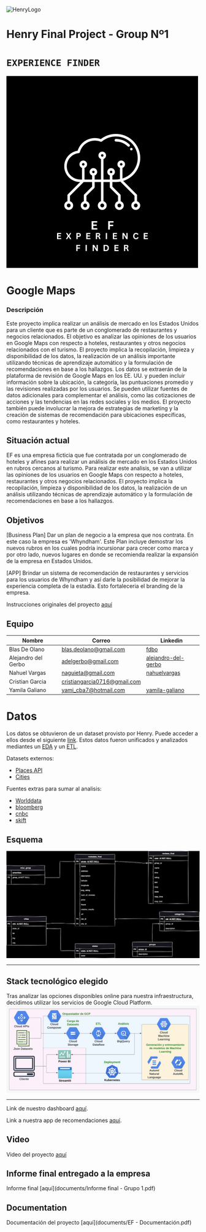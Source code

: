 ![HenryLogo](https://d31uz8lwfmyn8g.cloudfront.net/Assets/logo-henry-white-lg.png)

# **Henry Final Project - Group Nº1**

# <h1>**`EXPERIENCE FINDER`**</h1>

![LOGO](images/WhiteBlackLogo.png) 

# Google Maps

### Descripción

Este proyecto implica realizar un análisis de mercado en los Estados Unidos para un cliente que es parte de un conglomerado de restaurantes y negocios relacionados. El objetivo es analizar las opiniones de los usuarios en Google Maps con respecto a hoteles, restaurantes y otros negocios relacionados con el turismo. El proyecto implica la recopilación, limpieza y disponibilidad de los datos, la realización de un análisis importante utilizando técnicas de aprendizaje automático y la formulación de recomendaciones en base a los hallazgos. Los datos se extraerán de la plataforma de revisión de Google Maps en los EE. UU. y pueden incluir información sobre la ubicación, la categoría, las puntuaciones promedio y las revisiones realizadas por los usuarios. Se pueden utilizar fuentes de datos adicionales para complementar el análisis, como las cotizaciones de acciones y las tendencias en las redes sociales y los medios. El proyecto también puede involucrar la mejora de estrategias de marketing y la creación de sistemas de recomendación para ubicaciones específicas, como restaurantes y hoteles.


## **Situación actual**

EF es una empresa ficticia que fue contratada por un conglomerado de hoteles y afines para realizar un análisis de mercado en los Estados Unidos en rubros cercanos al turismo. 
Para realizar este analisis, se van a utilizar las opiniones de los usuarios en Google Maps con respecto a hoteles, restaurantes y otros negocios relacionados. El proyecto implica la recopilación, limpieza y disponibilidad de los datos, la realización de un análisis utilizando técnicas de aprendizaje automático y la formulación de recomendaciones en base a los hallazgos. 


## **Objetivos**
[Business Plan]
Dar un plan de negocio a la empresa que nos contrata. En este caso la empresa es 'Whyndham'. Este Plan incluye demostrar los nuevos rubros en los cuales podría incursionar para crecer como marca y por otro lado, nuevos lugares en donde se recomienda realizar la expansión de la empresa en Estados Unidos.

[APP]
Brindar un sistema de recomendación de restaurantes y servicios <usando servicio GMaps> para los usuarios de Whyndham y así darle la posibilidad de mejorar la experiencia completa de la estadía.
Esto fortaleceria el branding de la empresa.  


Instrucciones originales del proyecto [aquí](https://github.com/soyHenry/PF_DS/blob/main/Proyectos/google-maps.md) 

## **Equipo**

|Nombre          | Correo                     | Linkedin|
|----------------|----------------------------|---------|
|Blas De Olano|blas.deolano@gmail.com    |[fdbo](https://www.linkedin.com/in/fbdo/)|
|Alejandro del Gerbo  |adelgerbo@gmail.com   |[alejandro-del-gerbo](https://www.linkedin.com/in/alejandro-del-gerbo-actis-30523225/)|
|Nahuel Vargas  |naguieta@gmail.com|[nahuelvargas](https://www.linkedin.com/in/nahuelvargas/)|
|Cristian Garcia   |cristiangarcia0716@gmail.com   |[]()|
|Yamila Galiano   |yami_cba7@hotmail.com     |[yamila-galiano](https://www.linkedin.com/in/yamila-galiano-ba7083121/)|  

# **Datos**
Los datos se obtuvieron de un dataset provisto por Henry. Puede acceder a ellos desde el siguiente [link](https://drive.google.com/drive/folders/1Wf7YkxA0aHI3GpoHc9Nh8_scf5BbD4DA). Estos datos fueron unificados y analizados mediantes un [EDA]() y un [ETL](). </p> 
Datasets externos:
- [Places API](https://developers.google.com/maps/documentation/places/web-service?hl=es-419)
- [Cities](https://www.kaggle.com/datasets/louise2001/us-cities?resource=download)</p> 

Fuentes extras para sumar al analisis:
- [Worlddata](https://www.worlddata.info/america/usa/tourism.php)
- [bloomberg](https://www.bloomberg.com/news/articles/2022-10-14/tourism-not-business-travel-fuels-higher-revenue-for-cities)
- [cnbc](https://www.cnbc.com/2022/11/09/fastest-growing-us-cities-kenan-institute.html)
- [skift](https://skift.com/2022/12/21/the-remaking-of-tourism-in-5-u-s-cities/)

## **Esquema**
![Diagrama](images/diagrama.png)
- - -
## **Stack tecnológico elegido**
Tras analizar las opciones disponibles online para nuestra infraestructura, decidimos utilizar los servicios de Google Cloud Platform.
![stack](images/stack.png)
- - -
Link de nuestro dashboard [aquí](https://drive.google.com/drive/u/1/folders/1LtEy0DHGqd9iHBS1JobLgSw0_-RyfSMd). 

Link a nuestra app de recomendaciones [aquí](). 

## **Video**
Video del proyecto [aquí]()

## **Informe final entregado a la empresa**
Informe final [aquí](documents/Informe final - Grupo 1.pdf)

## **Documentation**
Documentación del proyecto [aquí](documents/EF - Documentación.pdf)
